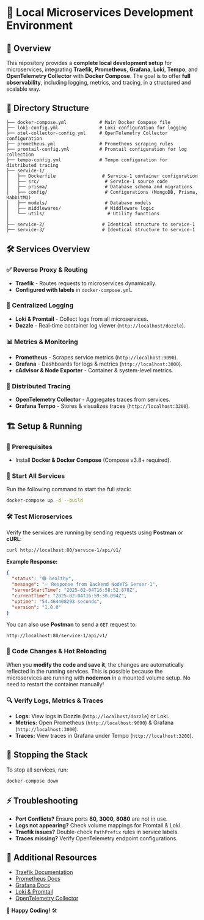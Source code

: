 # 🚀 Local Microservices Development Environment

## 📌 Overview

This repository provides a **complete local development setup** for microservices, integrating **Traefik**, **Prometheus**, **Grafana**, **Loki**, **Tempo**, and **OpenTelemetry Collector** with **Docker Compose**. The goal is to offer **full observability**, including logging, metrics, and tracing, in a structured and scalable way.

## 📁 Directory Structure

```
├── docker-compose.yml            # Main Docker Compose file
├── loki-config.yml               # Loki configuration for logging
├── otel-collector-config.yml     # OpenTelemetry Collector configuration
├── prometheus.yml                # Prometheus scraping rules
├── promtail-config.yml           # Promtail configuration for log collection
├── tempo-config.yml              # Tempo configuration for distributed tracing
├── service-1/
│   ├── Dockerfile                 # Service-1 container configuration
│   ├── src/                        # Service-1 source code
│   ├── prisma/                     # Database schema and migrations
│   ├── config/                     # Configurations (MongoDB, Prisma, RabbitMQ)
│   ├── models/                     # Database models
│   ├── middlewares/                # Middleware logic
│   └── utils/                       # Utility functions
│
├── service-2/                     # Identical structure to service-1
├── service-3/                     # Identical structure to service-1
```

## 🛠️ Services Overview

### ✅ Reverse Proxy & Routing

- **Traefik** - Routes requests to microservices dynamically.
- **Configured with labels** in `docker-compose.yml`.

### 📜 Centralized Logging

- **Loki & Promtail** - Collect logs from all microservices.
- **Dozzle** - Real-time container log viewer (`http://localhost/dozzle`).

### 📊 Metrics & Monitoring

- **Prometheus** - Scrapes service metrics (`http://localhost:9090`).
- **Grafana** - Dashboards for logs & metrics (`http://localhost:3000`).
- **cAdvisor & Node Exporter** - Container & system-level metrics.

### 🔎 Distributed Tracing

- **OpenTelemetry Collector** - Aggregates traces from services.
- **Grafana Tempo** - Stores & visualizes traces (`http://localhost:3200`).

## 🏗️ Setup & Running

### 📌 Prerequisites

- Install **Docker & Docker Compose** (Compose v3.8+ required).

### 🚀 Start All Services

Run the following command to start the full stack:

```sh
docker-compose up -d --build
```

### 🛠️ Test Microservices

Verify the services are running by sending requests using **Postman** or **cURL**:

```sh
curl http://localhost:80/service-1/api/v1/
```

**Example Response:**

```json
{
  "status": "🟢 healthy",
  "message": "✅ Response from Backend NodeTS Server-1",
  "serverStartTime": "2025-02-04T16:58:52.878Z",
  "currentTime": "2025-02-04T16:59:30.094Z",
  "uptime": "54.464408293 seconds",
  "version": "1.0.0"
}
```

You can also use **Postman** to send a `GET` request to:

```
http://localhost:80/service-1/api/v1/
```

### 🔄 Code Changes & Hot Reloading

When you **modify the code and save it**, the changes are automatically reflected in the running services. This is possible because the microservices are running with **nodemon** in a mounted volume setup. No need to restart the container manually!

### 🔍 Verify Logs, Metrics & Traces

- **Logs:** View logs in Dozzle (`http://localhost/dozzle`) or Loki.
- **Metrics:** Open Prometheus (`http://localhost:9090`) & Grafana (`http://localhost:3000`).
- **Traces:** View traces in Grafana under Tempo (`http://localhost:3200`).

## 🛑 Stopping the Stack

To stop all services, run:

```sh
docker-compose down
```

## ⚡ Troubleshooting

- **Port Conflicts?** Ensure ports **80, 3000, 8080** are not in use.
- **Logs not appearing?** Check volume mappings for Promtail & Loki.
- **Traefik issues?** Double-check `PathPrefix` rules in service labels.
- **Traces missing?** Verify OpenTelemetry endpoint configurations.

## 📖 Additional Resources

- [Traefik Documentation](https://doc.traefik.io/traefik/)
- [Prometheus Docs](https://prometheus.io/docs/)
- [Grafana Docs](https://grafana.com/docs/)
- [Loki & Promtail](https://grafana.com/docs/loki/latest/)
- [OpenTelemetry Collector](https://opentelemetry.io/docs/collector/)

🚀 **Happy Coding!** 🛠️

